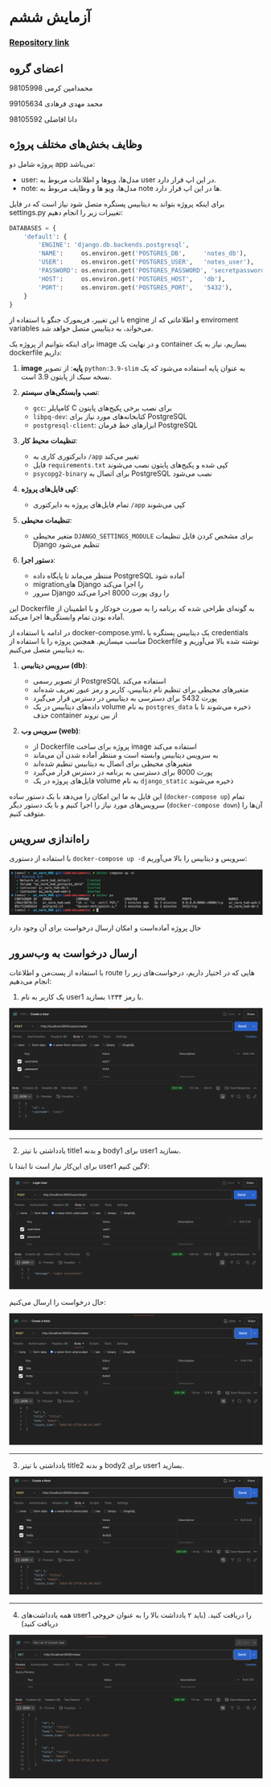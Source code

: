 # آزمایش ششم

### [Repository link](https://github.com/thisismmf/az_narm_HW6)

## اعضای گروه

محمدامین کرمی
98105998

محمد مهدی فرهادی
99105634

دانا افاضلی
98105592

## وظایف بخش‌های مختلف پروژه
پروژه شامل دو app می‌باشد:
- user: مدل‌ها، ویو‌ها و اطلاعات مربوط به user در این اپ قرار دارد.
- note: مدل‌ها، ویو ها و وظایف مربوط به note ها در این اپ قرار دارد.

برای اینکه پروژه بتواند به دیتابیس پستگره متصل شود نیاز است که در فایل settings.py تغییرات زیر را انجام دهیم:
```python
DATABASES = {
    'default': {
        'ENGINE': 'django.db.backends.postgresql',
        'NAME':     os.environ.get('POSTGRES_DB',     'notes_db'),
        'USER':     os.environ.get('POSTGRES_USER',   'notes_user'),
        'PASSWORD': os.environ.get('POSTGRES_PASSWORD', 'secretpassword'),
        'HOST':     os.environ.get('POSTGRES_HOST',   'db'),
        'PORT':     os.environ.get('POSTGRES_PORT',   '5432'),
    }
}
```
با این تغییر، فریمورک جنگو با استفاده از engine و اطلاعاتی که از enviroment variables می‌خواند، به دیتابیس متصل خواهد شد.

برای اینکه بتوانیم از پروژه یک image و در نهایت یک container بسازیم، نیاز به یک dockerfile داریم:


1. **image پایه**: از تصویر `python:3.9-slim` به عنوان پایه استفاده می‌شود که یک نسخه سبک از پایتون 3.9 است.

2. **نصب وابستگی‌های سیستم**:
   - `gcc`: کامپایلر C برای نصب برخی پکیج‌های پایتون
   - `libpq-dev`: کتابخانه‌های مورد نیاز برای PostgreSQL
   - `postgresql-client`: ابزارهای خط فرمان PostgreSQL

3. **تنظیمات محیط کار**:
   - دایرکتوری کاری به `/app` تغییر می‌کند
   - فایل `requirements.txt` کپی شده و پکیج‌های پایتون نصب می‌شوند
   - `psycopg2-binary` برای اتصال به PostgreSQL نصب می‌شود

4. **کپی فایل‌های پروژه**:
   - تمام فایل‌های پروژه به دایرکتوری `/app` کپی می‌شوند

5. **تنظیمات محیطی**:
   - متغیر محیطی `DJANGO_SETTINGS_MODULE` برای مشخص کردن فایل تنظیمات Django تنظیم می‌شود

6. **دستور اجرا**:
   - منتظر می‌ماند تا پایگاه داده PostgreSQL آماده شود
   - migration‌های Django را اجرا می‌کند
   - سرور Django را روی پورت 8000 اجرا می‌کند

این Dockerfile به گونه‌ای طراحی شده که برنامه را به صورت خودکار و با اطمینان از آماده بودن تمام وابستگی‌ها اجرا می‌کند.

در ادامه با استفاده از docker-compose.yml، یک دیتابیس پستگره با credentials مناسب میسازیم. همچنین پروژه را با استفاده از Dockerfile نوشته شده بالا می‌آوریم و به دیتابیس متصل می‌کنیم.


1. **سرویس دیتابیس (db)**:
   - از تصویر رسمی PostgreSQL استفاده می‌کند
   - متغیرهای محیطی برای تنظیم نام دیتابیس، کاربر و رمز عبور تعریف شده‌اند
   - پورت 5432 برای دسترسی به دیتابیس در دسترس قرار می‌گیرد
   - داده‌های دیتابیس در یک volume به نام `postgres_data` ذخیره می‌شوند تا با حذف container از بین نروند

2. **سرویس وب (web)**:
   - از Dockerfile پروژه برای ساخت image استفاده می‌کند
   - به سرویس دیتابیس وابسته است و منتظر آماده شدن آن می‌ماند
   - متغیرهای محیطی برای اتصال به دیتابیس تنظیم شده‌اند
   - پورت 8000 برای دسترسی به برنامه در دسترس قرار می‌گیرد
   - فایل‌های پروژه در یک volume به نام `django_static` ذخیره می‌شوند

این فایل به ما این امکان را می‌دهد با یک دستور ساده (`docker-compose up`) تمام سرویس‌های مورد نیاز را اجرا کنیم و با یک دستور دیگر (`docker-compose down`) آن‌ها را متوقف کنیم.


## راه‌اندازی سرویس
با استفاده از دستوری `docker-compose up -d` سرویس و دیتابیس را بالا می‌آوریم:

<p align="center">
  <img src="images/docker-compose-up.png" alt="docker-compose up">
</p>


حال پروژه آماده‌است و امکان ارسال درخواست برای آن وجود دارد

## ارسال درخواست به وب‌سرور
با استفاده از پست‌من و اطلاعات route هایی که در اختیار داریم، درخواست‌های زیر را انجام می‌دهیم:

1. یک کاربر به نام user1 با رمز ۱۲۳۴ بسازید.

<p align="center">
  <img src="images/create-user.png" alt="Create user1">
</p>

---

2. یادداشتی با تیتر title1 و بدنه body1 برای user1 بسازید.

برای این‌کار نیاز است تا ابتدا با user1 لاگین کنیم:

<p align="center">
  <img src="images/login-user.png" alt="Login user1">
</p>


حال درخواست را ارسال می‌کنیم:

<p align="center">
  <img src="images/note1.png" alt="Create note1">
</p>

---

3. یادداشتی با تیتر title2 و بدنه body2 برای user1 بسازید.

<p align="center">
  <img src="images/note2.png" alt="Create note2">
</p>

---


4. همه یادداشت‌های user1 را دریافت کنید. (باید ۲ یادداشت بالا را به عنوان خروجی دریافت کنید)

<p align="center">
  <img src="images/get-list.png" alt="Get note list">
</p>
